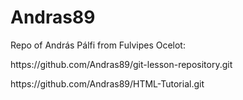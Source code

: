 # Andras89

<p>Repo of András Pálfi from Fulvipes Ocelot:</p>

<p>https://github.com/Andras89/git-lesson-repository.git</p>
<p>https://github.com/Andras89/HTML-Tutorial.git</p>
